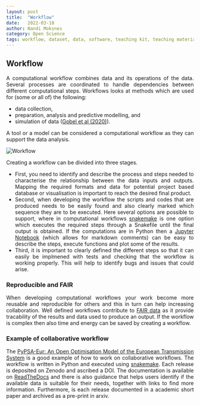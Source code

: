 ```yaml
---
layout: post
title:  "Workflow"
date:   2022-03-18
author: Nandi Moksnes
category: Open Science
tags: workflow, dataset, data, software, teaching kit, teaching material
---
```


<div style="text-align: justify">
 
## Workflow

A computational workflow combines data and its operations of the data. Several processes are coordinated to handle dependencies between different computational steps. Workflows looks at methods which are used for (some or all of) the following: 
- data collection, 
- preparation, analysis and predictive modelling, and 
- simulation of data ([Gobel et al (2020)][1]). 

A tool or a model can be considered a computational  workflow as they can support the data analysis.
 
![Workflow](https://user-images.githubusercontent.com/30128518/157625071-57a8a629-8319-4168-bc57-f92c4851b2ba.png)

Creating a workflow can be divided into three stages.
- First, you need to identify and describe the process and steps needed to characterise the relationship between the data   inputs and outputs. Mapping the required formats and data for potential project based database or visualisation is important to reach the desired final product.
 - Second, when developing the workflow the scripts and codes that are produced needs to be easily found and also clearly marked which sequence they are to be executed. Here several options are possible to support, where in computational workflows [snakemake](https://snakemake.readthedocs.io/en/stable/) is one option which executes the required steps through a Snakefile until the final output is obtained. If the computations are in Python then a [Jupyter Notebook](https://jupyter.org/) (which allows for markdown comments) can be easy to describe the steps, execute functions and plot some of the results.
 - Third, it is important to clearly defined the different steps so that it can easily be implmened with tests and checking that the workflow is working properly. This will help to identify bugs and issues that could arise.
 
 ### Reproducible and FAIR
 When developing computational workflows your work become more reusable and reproducible for others and this in turn can help increasing collaboration. Well defined workflows contribute to [FAIR data](https://www.go-fair.org/fair-principles/) as it provide tracability of the results and data used to produce an output. If the workflow is complex then also time and energy can be saved by creating a workflow.

### Example of collaborative workflow
 
The [PyPSA-Eur: An Open Optimisation Model of the European Transmission System](https://github.com/PyPSA/pypsa-eur) is a good example of how to work on collaborative workflows. The workflow is written in Python and executed using [snakemake](https://snakemake.readthedocs.io/en/stable/). Each release is deposited on Zenodo and ascribed a DOI. The documentation is available on [ReadTheDocs](https://pypsa.readthedocs.io/en/latest/) and there is also guidance that helps users identify if the available data is suitable for their needs, together with links to find more information. Furthermore, is each release documented in a academic short paper and archived as a pre-print in arxiv. 

 
[1]: <https://direct.mit.edu/dint/article/2/1-2/108/10003/FAIR-Computational-Workflows> "Goble, C., Cohen-Boulakia, S., Soiland-Reyes, S., Garijo, D., Gil, Y., Crusoe, M.R., Peters, K., Schober, D., 2020. FAIR Computational Workflows, *Data Intelligence*, vol. 2, no. 1–2, 1135 pp. 108–121. DOI: 10.1162/dint_a_00033."

</div>
